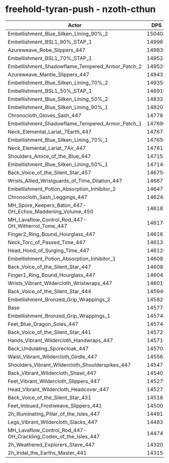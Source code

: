# freehold-tyran-push - nzoth-cthun
| Actor | DPS | Increase |
|---|:---:|:---:|
|Embellishment_Blue_Silken_Lining_90%_2|150408|3.18%|
|Embellishment_BSL1_90%_STAP_1|149967|2.87%|
|Azureweave_Robe_Slippers_447|149836|2.78%|
|Embellishment_BSL1_70%_STAP_1|149524|2.57%|
|Embellishment_Shadowflame_Tempered_Armor_Patch_2|149520|2.57%|
|Azureweave_Mantle_Slippers_447|149432|2.51%|
|Embellishment_Blue_Silken_Lining_70%_2|149356|2.45%|
|Embellishment_BSL1_50%_STAP_1|148916|2.15%|
|Embellishment_Blue_Silken_Lining_50%_2|148328|1.75%|
|Embellishment_Blue_Silken_Lining_90%_1|148207|1.67%|
|Chronocloth_Gloves_Sash_447|147782|1.37%|
|Embellishment_Shadowflame_Tempered_Armor_Patch_1|147696|1.32%|
|Neck_Elemental_Lariat_7Earth_447|147678|1.30%|
|Embellishment_Blue_Silken_Lining_70%_1|147650|1.28%|
|Neck_Elemental_Lariat_7Air_447|147617|1.26%|
|Shoulders_Amice_of_the_Blue_447|147155|0.94%|
|Embellishment_Blue_Silken_Lining_50%_1|147144|0.94%|
|Back_Voice_of_the_Silent_Star_457|146756|0.67%|
|Wrists_Allied_Wristguards_of_Time_Dilation_447|146677|0.62%|
|Embellishment_Potion_Absorption_Inhibitor_2|146473|0.48%|
|Chronocloth_Sash_Leggings_447|146248|0.32%|
|MH_Spore_Keepers_Baton_447-OH_Echos_Maddening_Volume_450|146187|0.28%|
|MH_Lavaflow_Control_Rod_447-OH_Witherrot_Tome_447|146174|0.27%|
|Finger2_Ring_Bound_Hourglass_447|146161|0.26%|
|Neck_Torc_of_Passed_Time_447|146133|0.24%|
|Head_Hood_of_Surging_Time_447|146120|0.23%|
|Embellishment_Potion_Absorption_Inhibitor_1|146085|0.21%|
|Back_Voice_of_the_Silent_Star_447|146084|0.21%|
|Finger1_Ring_Bound_Hourglass_447|146045|0.18%|
|Wrists_Vibrant_Wildercloth_Wristwraps_447|146019|0.17%|
|Back_Voice_of_the_Silent_Star_444|145940|0.11%|
|Embellishment_Bronzed_Grip_Wrappings_2|145829|0.03%|
|Base|145778|0.00%|
|Embellishment_Bronzed_Grip_Wrappings_1|145746|-0.02%|
|Feet_Blue_Dragon_Soles_447|145744|-0.02%|
|Back_Voice_of_the_Silent_Star_441|145729|-0.03%|
|Hands_Vibrant_Wildercloth_Handwraps_447|145715|-0.04%|
|Back_Undulating_Sporecloak_447|145708|-0.05%|
|Waist_Vibrant_Wildercloth_Girdle_447|145564|-0.15%|
|Shoulders_Vibrant_Wildercloth_Shoulderspikes_447|145471|-0.21%|
|Back_Vibrant_Wildercloth_Shawl_447|145401|-0.26%|
|Feet_Vibrant_Wildercloth_Slippers_447|145279|-0.34%|
|Head_Vibrant_Wildercloth_Headcover_447|145273|-0.35%|
|Back_Voice_of_the_Silent_Star_431|145181|-0.41%|
|Feet_Imbued_Frostweave_Slippers_441|145005|-0.53%|
|2h_Illuminating_Pillar_of_the_Isles_447|144911|-0.59%|
|Legs_Vibrant_Wildercloth_Slacks_447|144831|-0.65%|
|MH_Lavaflow_Control_Rod_447-OH_Crackling_Codex_of_the_Isles_447|144747|-0.71%|
|2h_Weathered_Explorers_Stave_447|143202|-1.77%|
|2h_Iridal_the_Earths_Master_441|143158|-1.80%|
